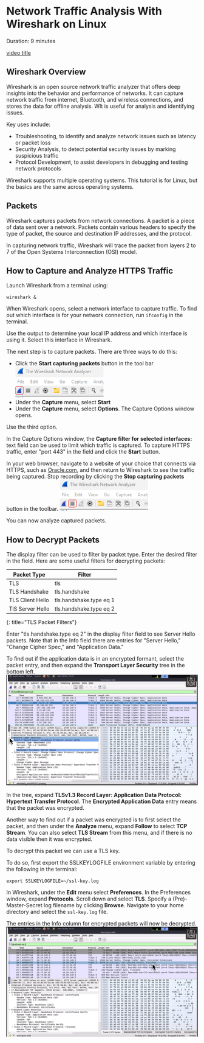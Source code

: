 # Network Traffic Analysis With Wireshark on Linux
Duration: 9 minutes

[video title](videohub:1_f4rft40n)

## Wireshark Overview
Wireshark is an open source network traffic analyzer that offers deep insights into the behavior and performance of networks. It can capture network traffic from internet, Bluetooth, and wireless connections, and stores the data for offline analysis. WIt is useful for analysis and identifying issues.

Key uses include:
- Troubleshooting, to identify and analyze network issues such as latency or packet loss
- Security Analysis, to detect potential security issues by marking suspicious traffic
- Protocol Development, to assist developers in debugging and testing network protocols

Wireshark supports multiple operating systems. This tutorial is for Linux, but the basics are the same across operating systems.

## Packets
Wireshark captures packets from network connections. A packet is a piece of data sent over a network. Packets contain various headers to specify the type of packet, the source and destination IP addresses, and the protocol.

In capturing network traffic, Wireshark will trace the packet from layers 2 to 7 of the Open Systems Interconnection (OSI) model.

## How to Capture and Analyze HTTPS Traffic
Launch Wireshark from a terminal using:
```
wireshark &
```
When Wireshark opens, select a network interface to capture traffic. To find out which interface is for your network connection, run `ifconfig` in the terminal.

Use the output to determine your local IP address and which interface is using it. Select this interface in Wireshark.

The next step is to capture packets. There are three ways to do this:
- Click the **Start capturing packets** button in the tool bar
    ![Start capturing packets button](./images/wireshark-start.png)
- Under the **Capture** menu, select **Start**
- Under the **Capture** menu, select **Options**. The Capture Options window opens.

Use the third option.

In the Capture Options window, the **Capture filter for selected interfaces:** text field can be used to limit which traffic is captured. To capture HTTPS traffic, enter "port 443" in the field and click the **Start** button.

In your web browser, navigate to a website of your choice that connects via HTTPS, such as [Oracle.com](https://www.oracle.com/), and then return to Wireshark to see the traffic being captured. Stop recording by clicking the **Stop capturing packets** button in the toolbar.
![Stop capturing packets button](./images/wireshark-stop.png)

You can now analyze captured packets.

## How to Decrypt Packets
The display filter can be used to filter by packet type. Enter the desired filter in the field. Here are some useful filters for decrypting packets:

| Packet Type           | Filter                    |
|-----------------------|---------------------------|
| TLS                   | tls                       |
| TLS Handshake         | tls.handshake             |
| TLS Client Hello      | tls.handshake.type eq 1   |
| TlS Server Hello      | tls.handshake.type eq 2   |
{: title="TLS Packet Filters"}

Enter "tls.handshake.type eq 2" in the display filter field to see Server Hello packets. Note that in the Info field there are entries for "Server Hello," "Change Cipher Spec," and "Application Data."

To find out if the application data is in an encrypted formant, select the packet entry, and then expand the **Transport Layer Security** tree in the bottom left.
![Encrypted packets](./images/encrypted-packet.png)

In the tree, expand **TLSv1.3 Record Layer: Application Data Protocol: Hypertext Transfer Protocol**. The **Encrypted Application Data** entry means that the packet was encrypted.

Another way to find out if a packet was encrypted is to first select the packet, and then under the **Analyze** menu, expand **Follow** to select **TCP Stream**. You can also select **TLS Stream** from this menu, and if there is no data visible then it was encrypted.

To decrypt this packet we can use a TLS key.

To do so, first export the SSLKEYLOGFILE environment variable by entering the following in the terminal:
```
export SSLKEYLOGFILE=~/ssl-key.log
```
In Wireshark, under the **Edit** menu select **Preferences**. In the Preferences window, expand **Protocols**. Scroll down and select **TLS**. Specify a (Pre)-Master-Secret log filename by clicking **Browse**. Navigate to your home directory and select the `ssl-key.log` file.

The entries in the Info column for encrypted packets will now be decrypted.
    ![Decrypted packets](./images/decrypted-packet.png)

